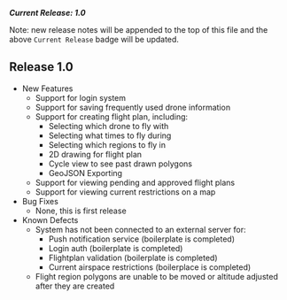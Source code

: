 **_Current Release: 1.0_**

Note: new release notes will be appended to the top of this file and the above `Current Release` badge will be updated.

## Release 1.0
* New Features
    * Support for login system
    * Support for saving frequently used drone information
    * Support for creating flight plan, including:
        * Selecting which drone to fly with
        * Selecting what times to fly during
        * Selecting which regions to fly in
        * 2D drawing for flight plan
        * Cycle view to see past drawn polygons
        * GeoJSON Exporting
    * Support for viewing pending and approved flight plans
    * Support for viewing current restrictions on a map
* Bug Fixes
    * None, this is first release
* Known Defects
    * System has not been connected to an external server for:
        * Push notification service (boilerplate is completed)
        * Login auth (boilerplate is completed)
        * Flightplan validation (boilerplate is completed)
        * Current airspace restrictions (boilerplace is completed)
    * Flight region polygons are unable to be moved or altitude adjusted after they are created

